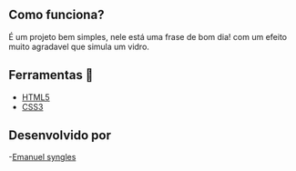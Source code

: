  ## Como funciona?
 É um projeto bem simples, nele está uma frase de bom dia! com um efeito muito agradavel que simula um vidro.

 ## Ferramentas 🔧
 - [HTML5](https://html.com/)
 - [CSS3](https://developer.mozilla.org/pt-BR/docs/Web/CSS)
 
 ## Desenvolvido por

 -[Emanuel syngles](https://www.linkedin.com/in/emanuel-syngles-464985248/)



